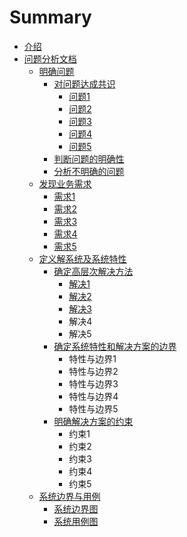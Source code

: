 # Summary

* [介绍](README.md)
* [问题分析文档](问题分析文档.md)
    * [明确问题](明确问题.md)
        * [对问题达成共识](对问题达成共识.md)
            * [问题1](问题1.md)
            * [问题2](问题2.md)
            * [问题3](问题3.md)
            * [问题4](问题4.md)
            * [问题5](问题5.md)
        * [判断问题的明确性](判断问题的明确性.md)
        * [分析不明确的问题](分析不明确的问题.md)
    * [发现业务需求](发现业务需求.md)
        * [需求1](需求1.md)
        * [需求2](需求2.md)
        * [需求3](需求3.md)
        * [需求4](需求4.md)
        * [需求5](需求5.md)
    * [定义解系统及系统特性](定义解系统及系统特性.md)
        * [确定高层次解决方法](确定高层次解决方法.md)
            * [解决1](解决1.md)
            * [解决2](解决2.md)
            * [解决3](解决3.md)
            * 解决4
            * 解决5
        * [确定系统特性和解决方案的边界](确定系统特性和解决方案的边界.md)
            * 特性与边界1
            * 特性与边界2
            * 特性与边界3
            * 特性与边界4
            * 特性与边界5
        * [明确解决方案的约束](明确解决方案的约束.md)
            * 约束1
            * 约束2
            * 约束3
            * 约束4
            * 约束5
    * [系统边界与用例](解系统.md)
        * [系统边界图](系统边界图.md)
        * [系统用例图](系统用例图.md)

